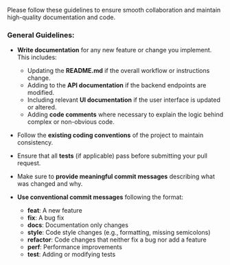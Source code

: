 Please follow these guidelines to ensure smooth collaboration and maintain high-quality documentation and code.

### General Guidelines:
- **Write documentation** for any new feature or change you implement. This includes:
  - Updating the **README.md** if the overall workflow or instructions change.
  - Adding to the **API documentation** if the backend endpoints are modified.
  - Including relevant **UI documentation** if the user interface is updated or altered.
  - Adding **code comments** where necessary to explain the logic behind complex or non-obvious code.

- Follow the **existing coding conventions** of the project to maintain consistency.
- Ensure that all **tests** (if applicable) pass before submitting your pull request.
- Make sure to **provide meaningful commit messages** describing what was changed and why.
- **Use conventional commit messages** following the format:
  - **feat**: A new feature
  - **fix**: A bug fix
  - **docs**: Documentation only changes
  - **style**: Code style changes (e.g., formatting, missing semicolons)
  - **refactor**: Code changes that neither fix a bug nor add a feature
  - **perf**: Performance improvements
  - **test**: Adding or modifying tests
